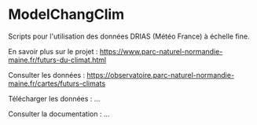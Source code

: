 # ModelChangClim
Scripts pour l'utilisation des données DRIAS (Météo France) à échelle fine.


En savoir plus sur le projet : https://www.parc-naturel-normandie-maine.fr/futurs-du-climat.html

Consulter les données : https://observatoire.parc-naturel-normandie-maine.fr/cartes/futurs-climats

Télécharger les données : ...

Consulter la documentation : ...
